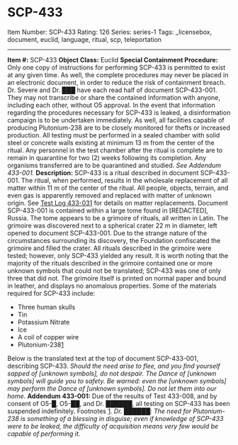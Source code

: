 # SCP-433
Item Number: SCP-433
Rating: 126
Series: series-1
Tags: _licensebox, document, euclid, language, ritual, scp, teleportation

---

**Item #:** SCP-433
**Object Class:** Euclid
**Special Containment Procedure:** Only one copy of instructions for performing SCP-433 is permitted to exist at any given time. As well, the complete procedures may never be placed in an electronic document, in order to reduce the risk of containment breach. Dr. Severe and Dr. ███ have each read half of document SCP-433-001. They may not transcribe or share the contained information with anyone, including each other, without O5 approval.
In the event that information regarding the procedures necessary for SCP-433 is leaked, a disinformation campaign is to be undertaken immediately. As well, all facilities capable of producing Plutonium-238 are to be closely monitored for thefts or increased production.
All testing must be performed in a sealed chamber with solid steel or concrete walls existing at minimum 13 m from the center of the ritual. Any personnel in the test chamber after the ritual is complete are to remain in quarantine for two (2) weeks following its completion. Any organisms transferred are to be quarantined and studied.
_See Addendum 433-001._
**Description:** SCP-433 is a ritual described in document SCP-433-001. The ritual, when performed, results in the wholesale replacement of all matter within 11 m of the center of the ritual. All people, objects, terrain, and even gas is apparently removed and replaced with matter of unknown origin. See [Test Log 433-031](/test-log-433-031) for details on matter replacements.
Document SCP-433-001 is contained within a large tome found in [REDACTED], Russia. The tome appears to be a grimoire of rituals, all written in Latin. The grimoire was discovered next to a spherical crater 22 m in diameter, left opened to document SCP-433-001. Due to the strange nature of the circumstances surrounding its discovery, the Foundation confiscated the grimoire and filled the crater.
All rituals described in the grimoire were tested; however, only SCP-433 yielded any result. It is worth noting that the majority of the rituals described in the grimoire contained one or more unknown symbols that could not be translated; SCP-433 was one of only three that did not. The grimoire itself is printed on normal paper and bound in leather, and displays no anomalous properties.
Some of the materials required for SCP-433 include:
  * Three human skulls
  * Tin
  * Potassium Nitrate
  * Ice
  * A coil of copper wire
  * Plutonium-238[1](javascript:;)

Below is the translated text at the top of document SCP-433-001, describing SCP-433.
_Should the need arise to flee, and you find yourself sapped of [unknown symbols], do not despair. The Dance of [unknown symbols] will guide you to safety. Be warned: even the [unknown symbols] may perform the Dance of [unknown symbols]. Do not let them into our home._
**Addendum 433-001:** Due of the results of Test 433-008, and by consent of O5-█, O5-██, and Dr. ██████, all testing on SCP-433 has been suspended indefinitely.
Footnotes
[1](javascript:;). _Dr. ██████: The need for Plutonium-238 is something of a blessing in disguise; even if knowledge of SCP-433 were to be leaked, the difficulty of acquisition means very few would be capable of performing it._
